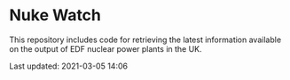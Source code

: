 # Nuke Watch

This repository includes code for retrieving the latest information available on the output of EDF nuclear power plants in the UK.

Last updated: 2021-03-05 14:06